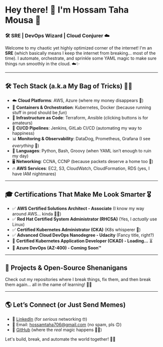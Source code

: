 # Hey there! 👋 I'm Hossam Taha Mousa 🚀

### 🛠️ SRE | DevOps Wizard | Cloud Conjurer ☁️

Welcome to my chaotic yet highly optimized corner of the internet! I'm an **SRE** (which basically means I keep the internet from breaking... most of the time). I automate, orchestrate, and sprinkle some YAML magic to make sure things run smoothly in the cloud. ☁️✨

---

## 🛠️ Tech Stack (a.k.a My Bag of Tricks) 🎩🐇

- ☁️ **Cloud Platforms**: AWS, Azure (where my money disappears 💸)
- 🐳 **Containers & Orchestration**: Kubernetes, Docker (because running stuff in prod should be *fun*)
- 🔨 **Infrastructure as Code**: Terraform, Ansible (clicking buttons is for amateurs)
- 🚀 **CI/CD Pipelines**: Jenkins, GitLab CI/CD (automating my way to happiness)
- 📊 **Monitoring & Observability**: DataDog, Prometheus, Grafana (I see *everything* 👀)
- 🐍 **Languages**: Python, Bash, Groovy (when YAML isn’t enough to ruin my day)
- 🖥️ **Networking**: CCNA, CCNP (because packets deserve a home too 🏡)
- 🔥 **AWS Services**: EC2, S3, CloudWatch, CloudFormation, RDS (yes, I have IAM nightmares)

---

## 🎓 Certifications That Make Me Look Smarter 🎖️

- ✅ **AWS Certified Solutions Architect - Associate** (I know my way around AWS… kinda 🤷‍♂️)
- ✅ **Red Hat Certified System Administrator (RHCSA)** (Yes, I *actually* use Linux)
- ✅ **Certified Kubernetes Administrator (CKA)** (K8s whisperer 🤫)
- ✅ **Advanced Cloud DevOps Nanodegree - Udacity** (Fancy title, right?)
- 🚀 **Certified Kubernetes Application Developer (CKAD) - Loading…** ⏳
- 🚀 **Azure DevOps (AZ-400) - Coming Soon™**

---

## 🚀 Projects & Open-Source Shenanigans

Check out my repositories where I break things, fix them, and then break them again... all in the name of learning! 🔧🐛

---

## 🌎 Let’s Connect (or Just Send Memes)

- 💼 [LinkedIn](https://www.linkedin.com/in/hossam-taha-6693961ab/) (for *serious* networking 🤓)
- 📧 Email: hossamtaha706@gmail.com (no spam, pls 🙃)
- 🔗 [GitHub](https://github.com/hossam141) (where the *real* magic happens 🎩✨)

Let's build, break, and automate the world together! 🚀🤖

